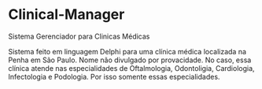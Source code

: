 # Clinical-Manager
Sistema Gerenciador para Clinicas Médicas

Sistema feito em linguagem Delphi para uma clínica médica localizada na Penha em São Paulo.
Nome não divulgado por provacidade.
No caso, essa clínica atende nas especialidades de Oftalmologia, Odontoligia, Cardiologia, Infectologia e Podologia. Por isso somente essas especialidades.

